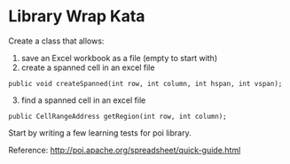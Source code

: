 Library Wrap Kata
=================

Create a class that allows:

1. save an Excel workbook as a file (empty to start with)
2. create a spanned cell in an excel file
```
public void createSpanned(int row, int column, int hspan, int vspan);
```

3. find a spanned cell in an excel file
 ```
 public CellRangeAddress getRegion(int row, int column);
 ``` 
 
Start by writing a few learning tests for poi library.

Reference: http://poi.apache.org/spreadsheet/quick-guide.html